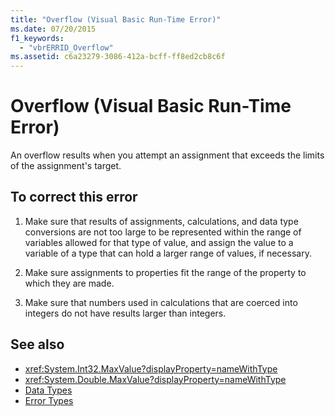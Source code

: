```yaml
---
title: "Overflow (Visual Basic Run-Time Error)"
ms.date: 07/20/2015
f1_keywords: 
  - "vbrERRID_Overflow"
ms.assetid: c6a23279-3086-412a-bcff-ff8ed2cb8c6f
---
```

# Overflow (Visual Basic Run-Time Error)
An overflow results when you attempt an assignment that exceeds the limits of the assignment's target.  
  
## To correct this error  
  
1. Make sure that results of assignments, calculations, and data type conversions are not too large to be represented within the range of variables allowed for that type of value, and assign the value to a variable of a type that can hold a larger range of values, if necessary.  
  
2. Make sure assignments to properties fit the range of the property to which they are made.  
  
3. Make sure that numbers used in calculations that are coerced into integers do not have results larger than integers.  
  
## See also

- <xref:System.Int32.MaxValue?displayProperty=nameWithType>
- <xref:System.Double.MaxValue?displayProperty=nameWithType>
- [Data Types](../data-types/index.md)
- [Error Types](../../programming-guide/language-features/error-types.md)
